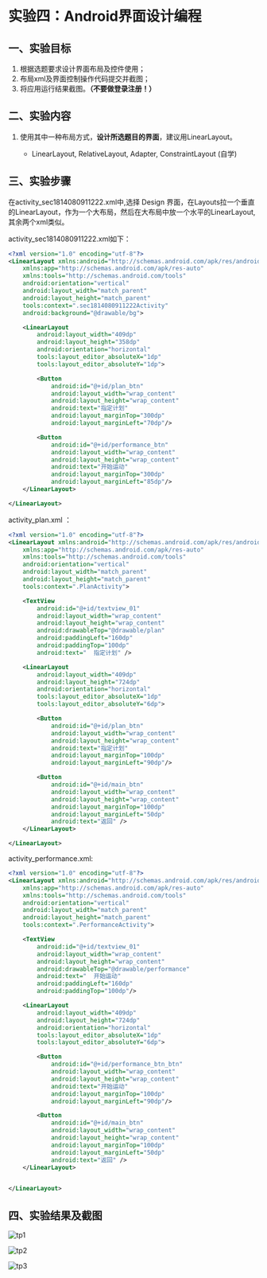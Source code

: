 # 实验四：Android界面设计编程

## 一、实验目标

1. 根据选题要求设计界面布局及控件使用；
2. 布局xml及界面控制操作代码提交并截图；
3. 将应用运行结果截图。**（不要做登录注册！）**

## 二、实验内容

1. 使用其中一种布局方式，**设计所选题目的界面**，建议用LinearLayout。

   * LinearLayout, RelativeLayout, Adapter, ConstraintLayout (自学)

## 三、实验步骤

在activity_sec1814080911222.xml中,选择 Design 界面，在Layouts拉一个垂直的LinearLayout，作为一个大布局，然后在大布局中放一个水平的LinearLayout,其余两个xml类似。

activity_sec1814080911222.xml如下：

```xml
<?xml version="1.0" encoding="utf-8"?>
<LinearLayout xmlns:android="http://schemas.android.com/apk/res/android"
    xmlns:app="http://schemas.android.com/apk/res-auto"
    xmlns:tools="http://schemas.android.com/tools"
    android:orientation="vertical"
    android:layout_width="match_parent"
    android:layout_height="match_parent"
    tools:context=".sec1814080911222Activity"
    android:background="@drawable/bg">

    <LinearLayout
        android:layout_width="409dp"
        android:layout_height="358dp"
        android:orientation="horizontal"
        tools:layout_editor_absoluteX="1dp"
        tools:layout_editor_absoluteY="1dp">

        <Button
            android:id="@+id/plan_btn"
            android:layout_width="wrap_content"
            android:layout_height="wrap_content"
            android:text="指定计划"
            android:layout_marginTop="300dp"
            android:layout_marginLeft="70dp"/>

        <Button
            android:id="@+id/performance_btn"
            android:layout_width="wrap_content"
            android:layout_height="wrap_content"
            android:text="开始运动"
            android:layout_marginTop="300dp"
            android:layout_marginLeft="85dp"/>
    </LinearLayout>

</LinearLayout>
```

activity_plan.xml ：

```xml
<?xml version="1.0" encoding="utf-8"?>
<LinearLayout xmlns:android="http://schemas.android.com/apk/res/android"
    xmlns:app="http://schemas.android.com/apk/res-auto"
    xmlns:tools="http://schemas.android.com/tools"
    android:orientation="vertical"
    android:layout_width="match_parent"
    android:layout_height="match_parent"
    tools:context=".PlanActivity">

    <TextView
        android:id="@+id/textview_01"
        android:layout_width="wrap_content"
        android:layout_height="wrap_content"
        android:drawableTop="@drawable/plan"
        android:paddingLeft="160dp"
        android:paddingTop="100dp"
        android:text="  指定计划" />

    <LinearLayout
        android:layout_width="409dp"
        android:layout_height="724dp"
        android:orientation="horizontal"
        tools:layout_editor_absoluteX="1dp"
        tools:layout_editor_absoluteY="6dp">

        <Button
            android:id="@+id/plan_btn"
            android:layout_width="wrap_content"
            android:layout_height="wrap_content"
            android:text="指定计划"
            android:layout_marginTop="100dp"
            android:layout_marginLeft="90dp"/>

        <Button
            android:id="@+id/main_btn"
            android:layout_width="wrap_content"
            android:layout_height="wrap_content"
            android:layout_marginTop="100dp"
            android:layout_marginLeft="50dp"
            android:text="返回" />
    </LinearLayout>

</LinearLayout>
```

activity_performance.xml:

```xml
<?xml version="1.0" encoding="utf-8"?>
<LinearLayout xmlns:android="http://schemas.android.com/apk/res/android"
    xmlns:app="http://schemas.android.com/apk/res-auto"
    xmlns:tools="http://schemas.android.com/tools"
    android:orientation="vertical"
    android:layout_width="match_parent"
    android:layout_height="match_parent"
    tools:context=".PerformanceActivity">

    <TextView
        android:id="@+id/textview_01"
        android:layout_width="wrap_content"
        android:layout_height="wrap_content"
        android:drawableTop="@drawable/performance"
        android:text="  开始运动"
        android:paddingLeft="160dp"
        android:paddingTop="100dp"/>

    <LinearLayout
        android:layout_width="409dp"
        android:layout_height="724dp"
        android:orientation="horizontal"
        tools:layout_editor_absoluteX="1dp"
        tools:layout_editor_absoluteY="6dp">

        <Button
            android:id="@+id/performance_btn_btn"
            android:layout_width="wrap_content"
            android:layout_height="wrap_content"
            android:text="开始运动"
            android:layout_marginTop="100dp"
            android:layout_marginLeft="90dp"/>

        <Button
            android:id="@+id/main_btn"
            android:layout_width="wrap_content"
            android:layout_height="wrap_content"
            android:layout_marginTop="100dp"
            android:layout_marginLeft="50dp"
            android:text="返回" />
    </LinearLayout>


</LinearLayout>
```

## 四、实验结果及截图

![tp1](https://github.com/zsc-do/android-labs-2020/blob/master/students/sec1814080911222/lab1-4/lab2(1).png)

![tp2](https://github.com/zsc-do/android-labs-2020/blob/master/students/sec1814080911222/lab1-4/lab2(2).png)

![tp3](https://github.com/zsc-do/android-labs-2020/blob/master/students/sec1814080911222/lab1-4/lab2(3).png)